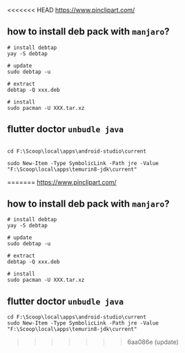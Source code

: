 <<<<<<< HEAD
https://www.pinclipart.com/

## how to install deb pack with `manjaro`?

```shell
# install debtap
yay -S debtap

# update
sudo debtap -u

# extract
debtap -Q xxx.deb

# install
sudo pacman -U XXX.tar.xz
```

## flutter doctor `unbudle java`

```

cd F:\Scoop\local\apps\android-studio\current

sudo New-Item -Type SymbolicLink -Path jre -Value "F:\Scoop\local\apps\temurin8-jdk\current"
```
=======
https://www.pinclipart.com/

## how to install deb pack with `manjaro`?

```shell
# install debtap
yay -S debtap

# update
sudo debtap -u

# extract
debtap -Q xxx.deb

# install
sudo pacman -U XXX.tar.xz
```

## flutter doctor `unbudle java`

```
cd F:\Scoop\local\apps\android-studio\current
sudo New-Item -Type SymbolicLink -Path jre -Value "F:\Scoop\local\apps\temurin8-jdk\current"
```
>>>>>>> 6aa086e (update)
